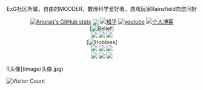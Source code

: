 <div id="title" align=center>

ExG社区所属，自由的MODDER，数理科学爱好者，游戏玩家Rainsfield向您问好

[![Anurag's GitHub stats](https://github-readme-stats.vercel.app/api?username=tenshi97&show_icons=true&theme=tokyonight)](https://space.bilibili.com/13723905)
<img align="center" src="https://github-readme-stats.anuraghazra1.vercel.app/api/top-langs/?username=tenshi97&layout=compact" />
[![知乎](https://img.shields.io/badge/%E7%9F%A5%E4%B9%8E-Rainsfield-yello)](https://www.zhihu.com/people/rainsfield-sk)
[![youtube](https://img.shields.io/badge/Bilibili-Rainsfield-red)](https://space.bilibili.com/13723905)
[![个人博客](https://img.shields.io/badge/个人博客-Rainsfieldblue)](https://blog.rainsfield.xyz/) 
<br>
[![Belief](https://img.shields.io/badge/信仰/Belief-blue)]
<br>
![](https://img.shields.io/badge/Liberty-blue) 
![](https://img.shields.io/badge/Equality-white) 
![](https://img.shields.io/badge/Justice-red)
<br>
[![Hobbies](https://img.shields.io/badge/爱好/Hobbies-blue)]
<br>
![](https://img.shields.io/badge/拜仁慕尼黑-red)
![](https://img.shields.io/badge/都市天际线-blue)
![](https://img.shields.io/badge/物理学-white)
<br>
![](https://img.shields.io/badge/FC_Bayern_Munichen-red)
![](https://img.shields.io/badge/Cities_Skylines-blue)
![](https://img.shields.io/badge/Physics-white)
</div>
![头像](image/头像.jpg)

![Visitor Count](https://profile-counter.glitch.me/tenshi97/count.svg)
